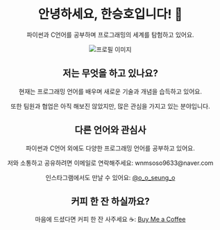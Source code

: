 <div align="center">
  <h1>안녕하세요, 한승호입니다! 👋</h1>
  <p>파이썬과 C언어를 공부하며 프로그래밍의 세계를 탐험하고 있어요.</p>
  <img src="https://your-image-url-here.jpg" alt="프로필 이미지">
</div>

<div align="center">
  <h2>저는 무엇을 하고 있나요?</h2>
  <p>현재는 프로그래밍 언어를 배우며 새로운 기술과 개념을 습득하고 있어요.</p>
  <p>또한 팀원과 협업은 아직 해보진 않았지만, 많은 관심을 가지고 있는 분야입니다.</p>
</div>

<div align="center">
  <h2>다른 언어와 관심사</h2>
  <p>파이썬과 C언어 외에도 다양한 프로그래밍 언어를 공부하고 있어요.</p>
  <p>저와 소통하고 공유하려면 이메일로 연락해주세요: wnmsoso9633@naver.com</p>
  <p>인스타그램에서도 만날 수 있어요: <a href="https://www.instagram.com/o_o_seung_o/">@o_o_seung_o</a></p>
</div>

<div align="center">
  <h2>커피 한 잔 하실까요?</h2>
  <p>마음에 드셨다면 커피 한 잔 사주세요 ☕️: <a href="https://www.buymeacoffee.com/yourusername">Buy Me a Coffee</a></p>
</div>

<!---
kanuseungho/kanuseungho는 ✨ 특별한 ✨ 리포지터리입니다. 이 README.md 파일은 여러분의 GitHub 프로필에 나타납니다.
"미리보기" 링크를 클릭하여 변경 사항을 확인할 수 있습니다.
--->
